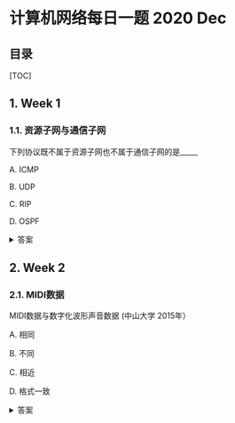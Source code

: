 计算机网络每日一题 2020 Dec
===

目录
---

[TOC]

## 1. Week 1

### 1.1. 资源子网与通信子网

下列协议既不属于资源子网也不属于通信子网的是_____

A. ICMP

B. UDP

C. RIP  

D. OSPF

<details>
<summary>答案</summary>
答案：B<br>
OSI参考模型低三层统称为通信子网，它是为了联网而附加的通信设备，完成数据的传输功能。高三层统称为资源子网，它相当于计算机系统，完成数据的处理等功能。传输层既不属于通信子网也不属于资源子网，本题故选择传输层协议即可，RIP是应用层协议，OSPF是网络层协议，ICMP是网络层协议。
</details>

## 2. Week 2

### 2.1. MIDI数据

MIDI数据与数字化波形声音数据             (中山大学 2015年）

A.  相同

B.  不同

C.  相近

D.  格式一致

<details>
<summary>答案</summary>
答案：B<br>
解析： 波形声音是一个用来表示声音强弱的数据序列，它是由模拟声音经采样、量化和编码后得到的便于计算机存储和处理的数据格式。声音信号数字化后，其数据传输率(每秒位数)与信号在计算机中的实时传输有直接关系，而其总数据量又与计算机的存储空间有直接关系。数字波形声音数据量非常大，因此在编码的时候常常要采用压缩的方式来压缩数字数据以减少存储空间和提高传输效率(降低传输带宽)。而MIDI数据不是单个采样点的编码(波形编码)，而是乐谱的数字描述，称为MIDI消息。乐谱由音符序列、定时、音色和音量等组成，每个消息对应一个音乐事件(如键压下、键释放等)，一组MIDI消息送到MIDI音源时，音源即合成出相应的音乐。所以，MIDI数据与数字化波形声音数据不同。
</details>
